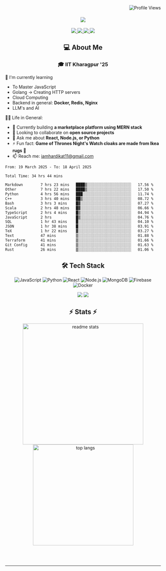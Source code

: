 <img align="right" src="https://komarev.com/ghpvc/?username=hs094&color=blue" alt="Profile Views" />

<h1 align="center">
  <img src="https://readme-typing-svg.herokuapp.com?font=Righteous&size=35&duration=4000&color=2AA889&center=true&vCenter=true&width=500&lines=Hi+There!+👋;I'm+Hardik+Soni+💻;" />
</h1>
<div align="center"> 
  <a href="mailto:iamhardikat11@gmail.com">
    <img src="https://img.shields.io/badge/Gmail-333333?style=for-the-badge&logo=gmail&logoColor=red" />
  </a>
  <a href="https://www.linkedin.com/in/hardik-soni-498271141/" target="_blank">
    <img src="https://img.shields.io/badge/LinkedIn-0077B5?style=for-the-badge&logo=linkedin&logoColor=white" target="_blank" />
  </a>
  <a href="https://hs094-portfolio.netlify.app/" target="_blank">
     <img src="https://img.shields.io/badge/Portfolio-FF5722?style=for-the-badge&logo=todoist&logoColor=white" target="_blank" /> 
  </a>
  <a href="https://www.instagram.com/hardik.s.094/" target="_blank"> 
    <img src="https://img.shields.io/badge/Instagram-E4405F?style=for-the-badge&logo=instagram&logoColor=white)" target="_blank" />
  </a>
</div>

<h2 align="center"> 💻 About Me</h2>
<h3 align="center">🎓 IIT Kharagpur '25</h3>

🌱 I'm currently learning
- To Master JavaScript
- Golang -> Creating HTTP servers
- Cloud Computing
- Backend in general: **Docker, Redis, Nginx**
- LLM's and AI

👍🏻 Life in General:
- 🔭 Currently building **a marketplace platform using MERN stack**
- 👯 Looking to collaborate on **open source projects**
- 💬 Ask me about **React, Node.js, or Python**
- ⚡ Fun fact: **Game of Thrones Night's Watch cloaks are made from Ikea rugs** 🧥
- 📫 Reach me: [iamhardikat11@gmail.com](mailto:iamhardikat11@gmail.com)

<!--START_SECTION:waka-->

```txt
From: 19 March 2025 - To: 18 April 2025

Total Time: 34 hrs 44 mins

Markdown        7 hrs 23 mins   ████▒░░░░░░░░░░░░░░░░░░░░   17.56 %
Other           7 hrs 22 mins   ████▒░░░░░░░░░░░░░░░░░░░░   17.50 %
Python          4 hrs 56 mins   ███░░░░░░░░░░░░░░░░░░░░░░   11.74 %
C++             3 hrs 40 mins   ██▒░░░░░░░░░░░░░░░░░░░░░░   08.72 %
Bash            3 hrs 3 mins    █▓░░░░░░░░░░░░░░░░░░░░░░░   07.27 %
Scala           2 hrs 48 mins   █▓░░░░░░░░░░░░░░░░░░░░░░░   06.66 %
TypeScript      2 hrs 4 mins    █▒░░░░░░░░░░░░░░░░░░░░░░░   04.94 %
JavaScript      2 hrs           █▒░░░░░░░░░░░░░░░░░░░░░░░   04.76 %
SQL             1 hr 43 mins    █░░░░░░░░░░░░░░░░░░░░░░░░   04.10 %
JSON            1 hr 38 mins    █░░░░░░░░░░░░░░░░░░░░░░░░   03.91 %
TeX             1 hr 22 mins    ▓░░░░░░░░░░░░░░░░░░░░░░░░   03.27 %
Text            47 mins         ▒░░░░░░░░░░░░░░░░░░░░░░░░   01.88 %
Terraform       41 mins         ▒░░░░░░░░░░░░░░░░░░░░░░░░   01.66 %
Git Config      41 mins         ▒░░░░░░░░░░░░░░░░░░░░░░░░   01.63 %
Rust            26 mins         ▒░░░░░░░░░░░░░░░░░░░░░░░░   01.06 %
```

<!--END_SECTION:waka-->

<h2 align="center">🛠 Tech Stack</h2> 

<div align="center">
  
  ![JavaScript](https://img.shields.io/badge/-JavaScript-F7DF1E?style=flat-square&logo=javascript&logoColor=black)
  ![Python](https://img.shields.io/badge/-Python-3776AB?style=flat-square&logo=python&logoColor=white)
  ![React](https://img.shields.io/badge/-React-61DAFB?style=flat-square&logo=react&logoColor=black)
  ![Node.js](https://img.shields.io/badge/-Node.js-339933?style=flat-square&logo=node.js&logoColor=white)
  ![MongoDB](https://img.shields.io/badge/-MongoDB-47A248?style=flat-square&logo=mongodb&logoColor=white)
  ![Firebase](https://img.shields.io/badge/-Firebase-FFCA28?style=flat-square&logo=firebase&logoColor=black)
  ![Docker](https://img.shields.io/badge/-Docker-2496ED?style=flat-square&logo=docker&logoColor=white)
  
  <img src="https://skillicons.dev/icons?i=react,bootstrap,mui,html,css,vscode,github,figma,tailwind,git,r" />
  <img src="https://skillicons.dev/icons?i=nodejs,python,javascript,typescript,express,firebase,mongodb,c,java,nextjs,mysql,flask" /><br>
</div>

<h2 align="center">⚡ Stats ⚡</h2>

<div align="center">
  <img width=390 src="https://github-readme-stats-salesp07.vercel.app/api?username=hs094&count_private=true&show_icons=true&theme=react&rank_icon=github&border_radius=10" alt="readme stats" />
  <br/>
  <img width=325 align="center" src="https://github-readme-stats-salesp07.vercel.app/api/top-langs/?username=hs094&hide=HTML&langs_count=8&layout=compact&theme=react&border_radius=10&size_weight=0.5&count_weight=0.5&exclude_repo=github-readme-stats" alt="top langs" />
</div>
<br>
<br/><br/>
<hr/>
<br/>
